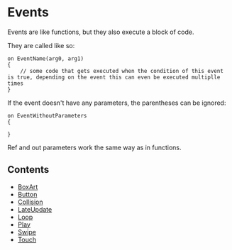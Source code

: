 # Events

Events are like functions, but they also execute a block of code.

They are called like so:

``` fcs
on EventName(arg0, arg1)
{
    // some code that gets executed when the condition of this event is true, depending on the event this can even be executed multiplle times
}
```


If the event doesn't have any parameters, the parentheses can be ignored:

``` fcs
on EventWithoutParameters
{
    
}
```


Ref and out parameters work the same way as in functions.

## Contents

- [BoxArt](BoxArt.md)
- [Button](Button.md)
- [Collision](Collision.md)
- [LateUpdate](LateUpdate.md)
- [Loop](Loop.md)
- [Play](Play.md)
- [Swipe](Swipe.md)
- [Touch](Touch.md)

